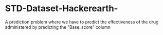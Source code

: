# STD-Dataset-Hackerearth-
A prediction problem where we have to predict the effectiveness of the drug administered by predicting the "Base_score" column
